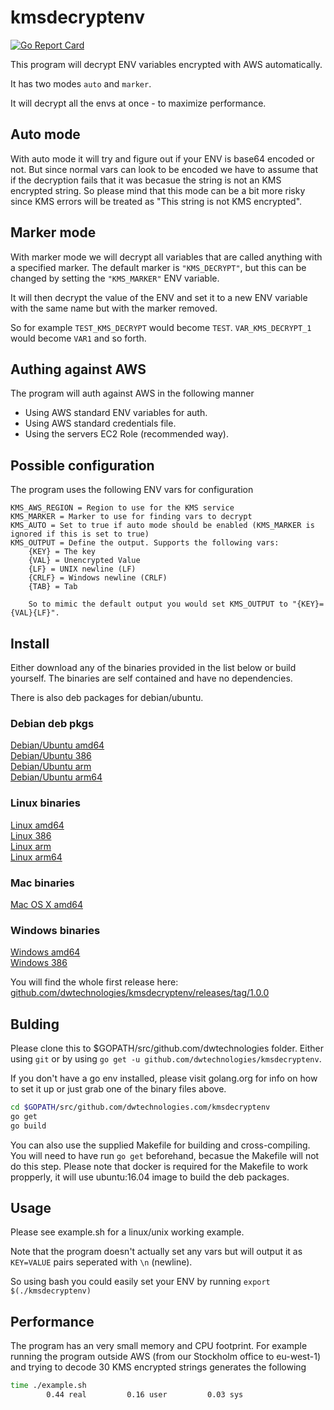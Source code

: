 # kmsdecryptenv

[![Go Report Card](https://goreportcard.com/badge/github.com/dwtechnologies/kmsdecryptenv)](https://goreportcard.com/report/github.com/dwtechnologies/kmsdecryptenv)

This program will decrypt ENV variables encrypted with AWS automatically.

It has two modes `auto` and `marker`.

It will decrypt all the envs at once - to maximize performance.

## Auto mode

With auto mode it will try and figure out if your ENV is base64 encoded or not. But since normal vars can look to be encoded we have to assume
that if the decryption fails that it was becasue the string is not an KMS encrypted string. So please mind that this mode can be a bit more risky
since KMS errors will be treated as "This string is not KMS encrypted".

## Marker mode

With marker mode we will decrypt all variables that are called anything with a specified marker.
The default marker is `"KMS_DECRYPT"`, but this can be changed by setting the `"KMS_MARKER"` ENV variable.

It will then decrypt the value of the ENV and set it to a new ENV variable with the same name but with the marker removed.

So for example `TEST_KMS_DECRYPT` would become `TEST`. `VAR_KMS_DECRYPT_1` would become `VAR1` and so forth.

## Authing against AWS

The program will auth against AWS in the following manner

- Using AWS standard ENV variables for auth.
- Using AWS standard credentials file.
- Using the servers EC2 Role (recommended way).

## Possible configuration

The program uses the following ENV vars for configuration

    KMS_AWS_REGION = Region to use for the KMS service
    KMS_MARKER = Marker to use for finding vars to decrypt
    KMS_AUTO = Set to true if auto mode should be enabled (KMS_MARKER is ignored if this is set to true)
    KMS_OUTPUT = Define the output. Supports the following vars:
        {KEY} = The key
        {VAL} = Unencrypted Value
        {LF} = UNIX newline (LF)
        {CRLF} = Windows newline (CRLF)
        {TAB} = Tab

        So to mimic the default output you would set KMS_OUTPUT to "{KEY}={VAL}{LF}".

## Install

Either download any of the binaries provided in the list below or build yourself.
The binaries are self contained and have no dependencies.

There is also deb packages for debian/ubuntu.

### Debian deb pkgs

[Debian/Ubuntu amd64](https://github.com/dwtechnologies/kmsdecryptenv/releases/download/1.0.0/kmsdecryptenv_1.0.0-1-amd64.deb)  
[Debian/Ubuntu 386](https://github.com/dwtechnologies/kmsdecryptenv/releases/download/1.0.0/kmsdecryptenv_1.0.0-1-386.deb)  
[Debian/Ubuntu arm](https://github.com/dwtechnologies/kmsdecryptenv/releases/download/1.0.0/kmsdecryptenv_1.0.0-1-arm.deb)  
[Debian/Ubuntu arm64](https://github.com/dwtechnologies/kmsdecryptenv/releases/download/1.0.0/kmsdecryptenv_1.0.0-1-arm64.deb)

### Linux binaries

[Linux amd64](https://github.com/dwtechnologies/kmsdecryptenv/releases/download/1.0.0/linux_amd64.tar.gz)  
[Linux 386](https://github.com/dwtechnologies/kmsdecryptenv/releases/download/1.0.0/linux_386.tar.gz)  
[Linux arm](https://github.com/dwtechnologies/kmsdecryptenv/releases/download/1.0.0/linux_arm.tar.gz)  
[Linux arm64](https://github.com/dwtechnologies/kmsdecryptenv/releases/download/1.0.0/linux_arm64.tar.gz)

### Mac binaries

[Mac OS X amd64](https://github.com/dwtechnologies/kmsdecryptenv/releases/download/1.0.0/darwin_amd64.tar.gz)

### Windows binaries

[Windows amd64](https://github.com/dwtechnologies/kmsdecryptenv/releases/download/1.0.0/windows_amd64.zip)  
[Windows 386](https://github.com/dwtechnologies/kmsdecryptenv/releases/download/1.0.0/windows_386.zip)


You will find the whole first release here:
[github.com/dwtechnologies/kmsdecryptenv/releases/tag/1.0.0](https://github.com/dwtechnologies/kmsdecryptenv/releases/tag/1.0.0)

## Bulding

Please clone this to $GOPATH/src/github.com/dwtechnologies folder. Either using `git` or by using `go get -u github.com/dwtechnologies/kmsdecryptenv`.

If you don't have a go env installed, please visit golang.org for info on how to set it up or just grab one of the binary files above.

```bash
cd $GOPATH/src/github.com/dwtechnologies.com/kmsdecryptenv
go get
go build
```

You can also use the supplied Makefile for building and cross-compiling. You will need to have run `go get` beforehand, becasue the Makefile will not do this step.
Please note that docker is required for the Makefile to work propperly, it will use ubuntu:16.04 image to build the deb packages.

## Usage

Please see example.sh for a linux/unix working example.

Note that the program doesn't actually set any vars but will output it as `KEY=VALUE` pairs seperated with `\n` (newline).

So using bash you could easily set your ENV by running `export $(./kmsdecryptenv)`

## Performance

The program has an very small memory and CPU footprint. For example running the program outside AWS (from our Stockholm office to eu-west-1) and trying to decode 30 KMS encrypted strings generates the following

```bash
time ./example.sh
        0.44 real         0.16 user         0.03 sys
```